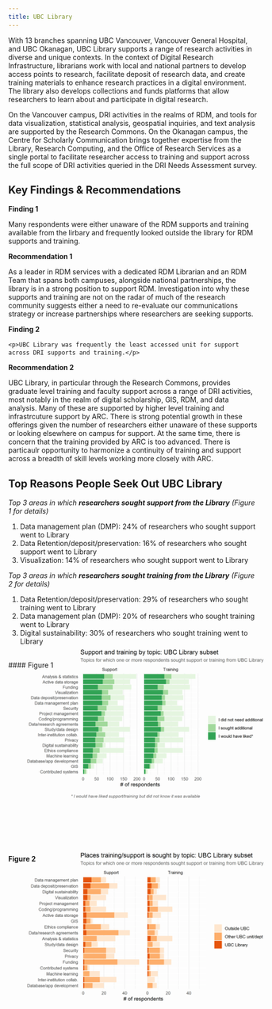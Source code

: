 ```yaml
---
title: UBC Library
---
```


With 13 branches spanning UBC Vancouver, Vancouver General Hospital, and UBC Okanagan, UBC Library supports a range of research activities in diverse and unique contexts. In the context of Digital Research Infrastructure, librarians work with local and national partners to develop access points to research, facilitate deposit of research data, and create training materials to enhance research practices in a digital environment. The library also develops collections and funds platforms that allow researchers to learn about and participate in digital research.

On the Vancouver campus, DRI activities in the realms of RDM, and tools for data visualization, statistical analysis, geospatial inquiries, and text analysis are supported by the Research Commons. On the Okanagan campus, the Centre for Scholarly Communication brings together expertise from the Library, Research Computing, and the Office of Research Services as a single portal to facilitate researcher access to training and support across the full scope of DRI activities queried in the DRI Needs Assessment survey.

## Key Findings & Recommendations

<div class="recommendation">
  <p><b>Finding 1</b></p>

  <p>Many respondents were either unaware of the RDM supports and training available from the lirbary and frequently looked outside the library for RDM supports and training.</p>

  <p><b>Recommendation 1</b></p> 

  <p>As a leader in RDM services with a dedicated RDM Librarian and an RDM Team that spans both campuses, alongside national partnerships, the library is in a strong position to support RDM. Investigation into why these supports and training are not on the radar of much of the research community suggests either a need to re-evaluate our communications strategy or increase partnerships where researchers are seeking supports.</p>
 </div>

<div class="recommendation">
  <p><b>Finding 2</b></p>
  
    <p>UBC Library was frequently the least accessed unit for support across DRI supports and training.</p>

  <p><b>Recommendation 2</b></p>

  <p>UBC Library, in particular through the Research Commons, provides graduate level training and faculty support across a range of DRI activities, most notably in the realm of digital scholarship, GIS, RDM, and data analysis. Many of these are supported by higher level training and infrastrcuture support by ARC. There is strong potential growth in these offerings given the number of researchers either unaware of these supports or looking elsewhere on campus for support. At the same time, there is concern that the training provided by ARC is too advanced. There is particaulr opportunity to harmonize a continuity of training and support across a breadth of skill levels working more closely with ARC.</p>
  </div>

## Top Reasons People Seek Out UBC Library

_Top 3 areas in which **researchers sought support from the Library** (Figure 1 for details)_ 

1. Data management plan (DMP): 24% of researchers who sought support went to Library 
2. Data Retention/deposit/preservation: 16% of researchers who sought support went to Library 
3. Visualization: 14% of researchers who sought support went to Library 

_Top 3 areas in which **researchers sought training from the Library** (Figure 2 for details)_ 

1. Data Retention/deposit/preservation: 29% of researchers who sought training went to Library 
2. Data management plan (DMP): 20% of researchers who sought training went to Library 
3. Digital sustainability: 30% of researchers who sought training went to Library 

<br/>
#### Figure 1
<img style="position: relative; top: -65px; margin: 20px" alt="Need for support and training" src="graphs/UBC_Library_support-training.png">

#### Figure 2
<img style="position: relative; top: -65px; margin: 20px" alt="Places support and training are sought" src="graphs/UBC_Library_where.png">


